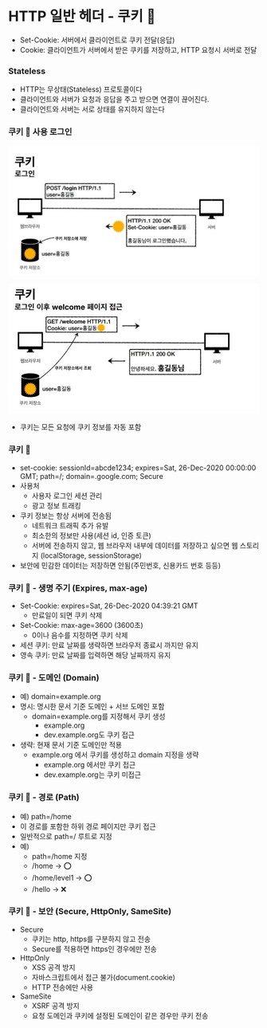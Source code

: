 
# HTTP 일반 헤더 - 쿠키 🍪

- Set-Cookie: 서버에서 클라이언트로 쿠키 전달(응답)
- Cookie: 클라이언트가 서버에서 받은 쿠키를 저장하고, HTTP 요청시 서버로 전달

### Stateless

- HTTP는 무상태(Stateless) 프로토콜이다
- 클라이언트와 서버가 요청과 응답을 주고 받으면 연결이 끊어진다.
- 클라이언트와 서버는 서로 상태를 유지하지 않는다

### 쿠키 🍪 사용 로그인 

![50.JPG](%EC%9D%B4%EB%AF%B8%EC%A7%80%2F50.JPG)

![51.JPG](%EC%9D%B4%EB%AF%B8%EC%A7%80%2F51.JPG)

- 쿠키는 모든 요청에 쿠키 정보를 자동 포함

### 쿠키 🍪

- set-cookie: sessionId=abcde1234; expires=Sat, 26-Dec-2020 00:00:00 GMT; path=/; domain=.google.com; Secure
- 사용처
  - 사용자 로그인 세션 관리
  - 광고 정보 트래킹
- 쿠키 정보는 항상 서버에 전송됨
  - 네트워크 트래픽 추가 유발
  - 최소한의 정보만 사용(세션 id, 인증 토큰)
  - 서버에 전송하지 않고, 웹 브라우저 내부에 데이터를 저장하고 싶으면 웹 스토리지 (localStorage, sessionStorage) 
- 보안에 민감한 데이터는 저장하면 안됨(주민번호, 신용카드 번호 등등)

### 쿠키 🍪 - 생명 주기 (Expires, max-age)

- Set-Cookie: expires=Sat, 26-Dec-2020 04:39:21 GMT
  - 만료일이 되면 쿠키 삭제
- Set-Cookie: max-age=3600 (3600초)
  - 0이나 음수를 지정하면 쿠키 삭제
- 세션 쿠키: 만료 날짜를 생략하면 브라우저 종료시 까지만 유지
- 영속 쿠키: 만료 날짜를 입력하면 해당 날짜까지 유지

### 쿠키 🍪 - 도메인 (Domain)

- 예) domain=example.org
- 명시: 명시한 문서 기준 도메인 + 서브 도메인 포함
   - domain=example.org를 지정해서 쿠키 생성
     - example.org
     - dev.example.org도 쿠키 접근
- 생략: 현재 문서 기준 도메인만 적용
   - example.org 에서 쿠키를 생성하고 domain 지정을 생략
     - example.org 에서만 쿠키 접근
     - dev.example.org는 쿠키 미접근

### 쿠키 🍪 - 경로 (Path)

- 예) path=/home
- 이 경로를 포함한 하위 경로 페이지만 쿠키 접근
- 일반적으로 path=/ 루트로 지정
- 예)
   - path=/home 지정
   - /home ->  ⭕️
   - /home/level1 ->  ⭕️
   - /hello -> ❌ 

### 쿠키 🍪 - 보안 (Secure, HttpOnly, SameSite)

- Secure
  - 쿠키는 http, https를 구분하지 않고 전송
  - Secure를 적용하면 https인 경우에만 전송
- HttpOnly
  - XSS 공격 방지
  - 자바스크립트에서 접근 불가(document.cookie)
  - HTTP 전송에만 사용
- SameSite
  - XSRF 공격 방지
  - 요청 도메인과 쿠키에 설정된 도메인이 같은 경우만 쿠키 전송



